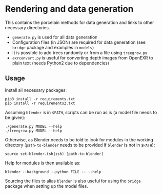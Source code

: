 # Rendering and data generation

This contains the porcelain methods for data generation and links to
other necessary directories.

- `generate.py` is used for all data generation
- Configuration files (in JSON) are required for data generation (see
  `bridge` package and examples in `models`)
- It is possible to add trees randomly or from a file using
  `treegrow.py`
- `exrconvert.py` is useful for converting depth images from OpenEXR
  to plain text (needs Python2 due to dependencies)

## Usage

Install all necessary packages:

```
pip3 install -r requirements.txt
pip install -r requirements2.txt
```

Assuming `blender` is in `$PATH`, scripts can be run as is (a model
file needs to be given):

```
./generate.py MODEL --help
./treegrow.py MODEL --help
```

Otherwise, as Blender needs to be told to look for modules in the
working directory (`path-to-blender` needs to be provided if `blender`
is not in `$PATH`):

```
source set-blender.(sh|zsh) [path-to-blender]
```

Help for modules is then available as:

```
blender --background --python FILE -- --help
```

Sourcing the files to alias `blender` is also useful for using the
`bridge` package when setting up the model files.
